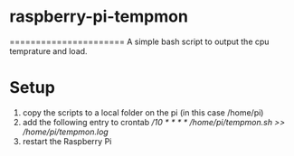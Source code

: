 # raspberry-pi-tempmon
======================
A simple bash script to output the cpu temprature and load.

Setup
=====
1. copy the scripts to a local folder on the pi (in this case /home/pi)
2. add the following entry to crontab */10 * * * * /home/pi/tempmon.sh >> /home/pi/tempmon.log*
3. restart the Raspberry Pi

